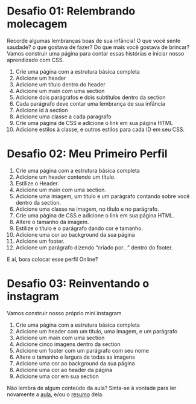 <!-- Aula 07 - Descobrindo o poder dos estilos com CSS -->
# Desafio 01: Relembrando molecagem
Recorde algumas lembranças boas de sua infância! O que você sente saudade? o que gostava de fazer? Do que mais você gostava de brincar? Vamos construir uma página para contar essas histórias e iniciar nosso aprendizado com CSS.

1. Crie uma página com a estrutura básica completa
2. Adicione um header
3. Adicione um título dentro do header
4. Adicione um main com uma section
5. Adicione dois parágrafos e dois subtítulos dentro da section 
6. Cada parágrafo deve contar uma lembrança de sua infância
7. Adicione id à section
8. Adicione uma classe a cada paragrafo
9. Crie uma página de CSS e adicione o link em sua página HTML
10. Adicione estilos à classe, e outros estilos para cada ID em seu CSS.

# Desafio 02: Meu Primeiro Perfil

1. Crie uma página com a estrutura básica completa
2. Adicione um header contendo um título.
3. Estilize o Header.
4. Adicione um main com uma section.
5. Adicione uma imagem, um título e um parágrafo contando sobre você dentro da section.
6. Adicione uma classe na imagem, no título e no parágrafo.
7. Crie uma página de CSS e adicione o link em sua página HTML.
8. Altere o tamanho da imagem.
9. Estilize o título e o parágrafo dando cor e tamanho.
10. Adicione uma cor ao background da sua página
11. Adicione um footer.
12. Adicione um parágrafo dizendo “criado por…” dentro do footer.

E aí, bora colocar esse perfil Online?


# Desafio 03: Reinventando o instagram
Vamos construir nosso próprio mini instagram

1. Crie uma página com a estrutura básica completa
2. Adicione um header com um título, uma imagem, e um parágrafo
3. Adicione um main com uma section
4. Adicione cinco imagens dentro da section
5. Adicione um footer com um parágrafo com seu nome
6. Altere o tamanho e largura de todas as imagens
7. Adicione uma cor ao background da sua página
8. Adicione uma cor ao header da página
9. Adicione uma cor em sua section

Não lembra de algum conteúdo da aula? Sinta-se à vontade para ler novamente a [aula](../aula05/aula.md), e/ou o [resumo](../aula05/resumo.md) dela.
